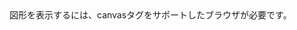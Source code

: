 <html>
<body>
<canvas id="sample" width="400" height="300">
図形を表示するには、canvasタグをサポートしたブラウザが必要です。
</canvas>
<script>
  var canvas = document.getElementById('sample');
  var context = canvas.getContext('2d');
  main() ;
  
  
  
  
  
  
  
  requestAnimationFrame(main);
  }
  main();
</script>
</body>
</html>
